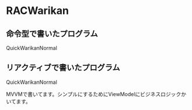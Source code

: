RACWarikan
==========


## 命令型で書いたプログラム
QuickWarikanNormal


## リアクティブで書いたプログラム
QuickWarikanNormal

MVVMで書いてます。シンプルにするためにViewModelにビジネスロジックかいてます。
